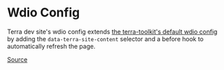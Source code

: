 # Wdio Config
Terra dev site's wdio config extends [the terra-toolkit's default wdio config](https://github.com/cerner/terra-toolkit/blob/master/config/wdio/wdio.conf.js) by adding the `data-terra-site-content` selector and a before hook to automatically refresh the page.

[Source](https://github.com/cerner/terra-dev-site/blob/master/config/wdio/wdio.conf.js)
